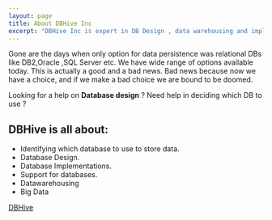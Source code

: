 ```yaml
---
layout: page
title: About DBHive Inc
excerpt: "DBHive Inc is expert in DB Design , data warehousing and implementations."
---
```


Gone are the days when only option for data persistence was relational DBs like DB2,Oracle ,SQL Server etc.
We have wide range of options available today. This is actually a good and a bad news. 
Bad news because now we have a choice, and if we make a bad choice we are bound to be doomed.


Looking for a help on **Database design** ? Need help in deciding which DB to use ? 

## DBHive is all about:

* Identifying which database to use to store data.
* Database Design.
* Database Implementations.
* Support for databases.
* Datawarehousing
* Big Data

<a markdown="0" href="{{ site.url }}/" class="btn">DBHive</a>
 
